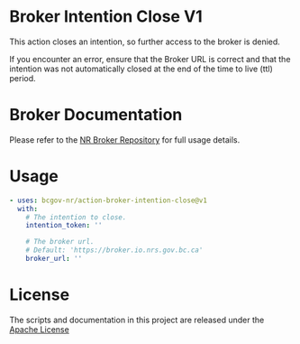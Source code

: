 # Broker Intention Close V1

This action closes an intention, so further access to the broker is denied.

If you encounter an error, ensure that the Broker URL is correct and that the intention was not automatically closed at the end of the time to live (ttl) period.

# Broker Documentation

Please refer to the [NR Broker Repository](https://github.com/bcgov-nr/nr-broker) for full usage details.

# Usage

<!-- start usage -->
```yaml
- uses: bcgov-nr/action-broker-intention-close@v1
  with:
    # The intention to close.
    intention_token: ''

    # The broker url.
    # Default: 'https://broker.io.nrs.gov.bc.ca'
    broker_url: ''
```
<!-- end usage -->

# License

The scripts and documentation in this project are released under the [Apache License](LICENSE)

